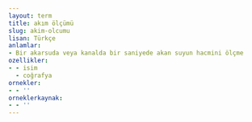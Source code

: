 ```yaml
---
layout: term
title: akım ölçümü
slug: akim-olcumu
lisan: Türkçe
anlamlar:
- Bir akarsuda veya kanalda bir saniyede akan suyun hacmini ölçme
ozellikler:
- - isim
  - coğrafya
ornekler:
- - ''
orneklerkaynak:
- - ''
---
```

